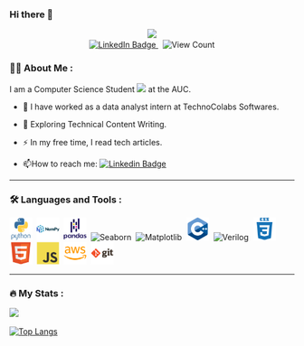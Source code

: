 ### Hi there 👋

<div id="header" align="center">
  <img src="https://media.giphy.com/media/M9gbBd9nbDrOTu1Mqx/giphy.gif" width="100"/>
</div>
<div id="badges" align="center">
 <a href="https://www.linkedin.com/in/mohamed-abdelmagid-3aab51195/">
    <img src="https://img.shields.io/badge/LinkedIn-blue?style=for-the-badge&logo=linkedin&logoColor=white" alt="LinkedIn Badge"/>
  </a>&nbsp;
   <img src="https://komarev.com/ghpvc/?username=MohamedEbrahem1&style=flat-square&color=blue" alt="View Count"/>
 </div>
 
### :man_technologist: About Me :

I am a Computer Science Student <img src="https://media.giphy.com/media/WUlplcMpOCEmTGBtBW/giphy.gif" width="30"> at the AUC.
- :telescope: I have worked as a data analyst intern at TechnoColabs Softwares.

- :seedling: Exploring Technical Content Writing.

- :zap: In my free time, I read tech articles.

- :mailbox:How to reach me: [![Linkedin Badge](https://img.shields.io/badge/-Abdelmagid-blue?style=flat&logo=Linkedin&logoColor=white)](https://www.linkedin.com/in/mohamed-abdelmagid-3aab51195/)

---

### :hammer_and_wrench: Languages and Tools :
<div>
  <img src="https://github.com/devicons/devicon/blob/master/icons/python/python-original-wordmark.svg" title="Python" alt="python" width="40" height="40"/>&nbsp;
  <img src="https://github.com/devicons/devicon/blob/master/icons/numpy/numpy-original-wordmark.svg" title="Numpy" alt="Numpy" width="40" height="40"/>&nbsp;
  <img src="https://github.com/devicons/devicon/blob/master/icons/pandas/pandas-original-wordmark.svg" title="Pandas" alt="Pandas" width="40" height="40"/>&nbsp;
  <img src="https://user-images.githubusercontent.com/104145773/171375260-c711bda4-ff6d-4693-9a91-b234744f13ad.svg" title="Seaborn" alt="Seaborn" width="40" height="40"/>&nbsp;
     <img src="https://upload.wikimedia.org/wikipedia/commons/8/84/Matplotlib_icon.svg" title="Matplotlib" alt="Matplotlib" width="40" height="40"/>&nbsp;    
   <img src="https://github.com/devicons/devicon/blob/master/icons/cplusplus/cplusplus-original.svg" title="C++" alt="C++" width="40" height="40"/>&nbsp;    
  <img src="https://user-images.githubusercontent.com/16542113/50175134-4f7b3700-02fc-11e9-914e-cb317fddce4e.png" title="Verilog" alt="Verilog" width="40" height="40"/>&nbsp;
   <img src="https://github.com/devicons/devicon/blob/master/icons/css3/css3-plain-wordmark.svg"  title="CSS3" alt="CSS" width="40" height="40"/>&nbsp;
  <img src="https://github.com/devicons/devicon/blob/master/icons/html5/html5-original.svg" title="HTML5" alt="HTML" width="40" height="40"/>&nbsp;
  <img src="https://github.com/devicons/devicon/blob/master/icons/javascript/javascript-original.svg" title="JavaScript" alt="JavaScript" width="40" height="40"/>&nbsp;
  <img src="https://github.com/devicons/devicon/blob/master/icons/amazonwebservices/amazonwebservices-plain-wordmark.svg" title="AWS" alt="AWS" width="40" height="40"/>&nbsp;
  <img src="https://github.com/devicons/devicon/blob/master/icons/git/git-original-wordmark.svg" title="Git" alt="Git" width="40" height="40"/>
</div>

---

### :fire: My Stats :
![](https://github-readme-streak-stats.herokuapp.com/?user=MohamedEbrahem1&theme=dark&hide_border=false)<br/>

[![Top Langs](https://github-readme-stats.vercel.app/api/top-langs/?username=MohamedEbrahem1&layout=compact&theme=vision-friendly-dark)](https://github.com/anuraghazra/github-readme-stats)


